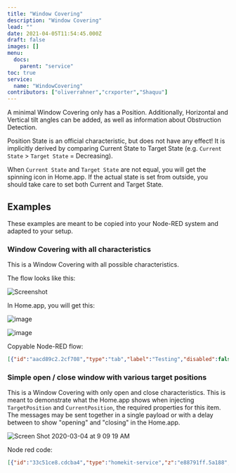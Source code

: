 ```yaml
---
title: "Window Covering"
description: "Window Covering"
lead: ""
date: 2021-04-05T11:54:45.000Z
draft: false
images: []
menu:
  docs:
    parent: "service"
toc: true
service:
  name: "WindowCovering"
contributors: ["oliverrahner","crxporter","Shaquu"]
---
```


A minimal Window Covering only has a Position.
Additionally, Horizontal and Vertical tilt angles can be added, as well as information about Obstruction Detection.

Position State is an official characteristic, but does not have any effect!
It is implicitly derived by comparing Current State to Target State (e.g. `Current State` > `Target State` = Decreasing).

When `Current State` and `Target State` are not equal, you will get the spinning icon in Home.app.
If the actual state is set from outside, you should take care to set both Current and Target State.

## Examples

These examples are meant to be copied into your Node-RED system and adapted to your setup.

### Window Covering with all characteristics

This is a Window Covering with all possible characteristics.

The flow looks like this:

![Screenshot](https://user-images.githubusercontent.com/2277681/54522658-0e7fd680-496e-11e9-9676-8d11836e9809.png)

In Home.app, you will get this:

![image](https://user-images.githubusercontent.com/2277681/54523802-a7175600-4970-11e9-8375-f8cff856b2fb.png)

![image](https://user-images.githubusercontent.com/2277681/54523536-0d4fa900-4970-11e9-9843-1f676613ad60.png)

Copyable Node-RED flow:

```json
[{"id":"aacd89c2.2cf708","type":"tab","label":"Testing","disabled":false,"info":""},{"id":"e39012d0.77447","type":"homekit-service","z":"aacd89c2.2cf708","bridge":"70be1f2a.34314","name":"Test Window Covering","serviceName":"WindowCovering","topic":"","manufacturer":"Default Manufacturer","model":"Default Model","serialNo":"Default Serial Number","characteristicProperties":"{\n    \"TargetPosition\": {\n        \"minStep\":20\n    },\n    \"TargetHorizontalTiltAngle\": true,\n    \"TargetVerticalTiltAngle\": true\n}","x":520,"y":300,"wires":[["cf5355d1.91afc8"]]},{"id":"8faeffe4.6ec61","type":"inject","z":"aacd89c2.2cf708","name":"CurrentPosition 100","topic":"","payload":"{\"CurrentPosition\":100}","payloadType":"json","repeat":"","crontab":"","once":false,"onceDelay":0.1,"x":250,"y":180,"wires":[["e39012d0.77447"]]},{"id":"cf5355d1.91afc8","type":"debug","z":"aacd89c2.2cf708","name":"homekit out","active":true,"tosidebar":true,"console":false,"tostatus":false,"complete":"true","x":750,"y":300,"wires":[]},{"id":"cbe11203.84b35","type":"inject","z":"aacd89c2.2cf708","name":"CurrentPosition 0","topic":"","payload":"{\"CurrentPosition\":0}","payloadType":"json","repeat":"","crontab":"","once":false,"onceDelay":0.1,"x":260,"y":220,"wires":[["e39012d0.77447"]]},{"id":"36b2737d.e528fc","type":"inject","z":"aacd89c2.2cf708","name":"TargetPosition 100","topic":"","payload":"{\"TargetPosition\":100}","payloadType":"json","repeat":"","crontab":"","once":false,"onceDelay":0.1,"x":250,"y":280,"wires":[["e39012d0.77447"]]},{"id":"b450a83e.45f568","type":"inject","z":"aacd89c2.2cf708","name":"TargetPosition 0","topic":"","payload":"{\"TargetPosition\":0}","payloadType":"json","repeat":"","crontab":"","once":false,"onceDelay":0.1,"x":260,"y":320,"wires":[["e39012d0.77447"]]},{"id":"c82bfcbd.1c4d3","type":"inject","z":"aacd89c2.2cf708","name":"ObstructionDetected true","topic":"","payload":"{\"ObstructionDetected\": true}","payloadType":"json","repeat":"","crontab":"","once":false,"onceDelay":0.1,"x":230,"y":380,"wires":[["e39012d0.77447"]]},{"id":"ebf74dcf.2a0bf","type":"inject","z":"aacd89c2.2cf708","name":"ObstructionDetected false","topic":"","payload":"{\"ObstructionDetected\": false}","payloadType":"json","repeat":"","crontab":"","once":false,"onceDelay":0.1,"x":230,"y":420,"wires":[["e39012d0.77447"]]},{"id":"46a23db5.7df9d4","type":"inject","z":"aacd89c2.2cf708","name":"CurrentHorizontalTiltAngle 90","topic":"","payload":"{\"CurrentHorizontalTiltAngle\":90}","payloadType":"json","repeat":"","crontab":"","once":false,"onceDelay":0.1,"x":540,"y":60,"wires":[["e39012d0.77447"]]},{"id":"c90cc4ef.a269a8","type":"inject","z":"aacd89c2.2cf708","name":"CurrentHorizontalTiltAngle 0","topic":"","payload":"{\"CurrentHorizontalTiltAngle\":0}","payloadType":"json","repeat":"","crontab":"","once":false,"onceDelay":0.1,"x":540,"y":100,"wires":[["e39012d0.77447"]]},{"id":"d2707cbb.eb138","type":"inject","z":"aacd89c2.2cf708","name":"TargetHorizontalTiltAngle 90","topic":"","payload":"{\"TargetHorizontalTiltAngle\":90}","payloadType":"json","repeat":"","crontab":"","once":false,"onceDelay":0.1,"x":540,"y":160,"wires":[["e39012d0.77447"]]},{"id":"60d7f4f7.f5aa5c","type":"inject","z":"aacd89c2.2cf708","name":"TargetHorizontalTiltAngle 0","topic":"","payload":"{\"TargetHorizontalTiltAngle\":0}","payloadType":"json","repeat":"","crontab":"","once":false,"onceDelay":0.1,"x":550,"y":200,"wires":[["e39012d0.77447"]]},{"id":"af9a7766.48f3b8","type":"inject","z":"aacd89c2.2cf708","name":"CurrentVerticalTiltAngle 90","topic":"","payload":"{\"CurrentVerticalTiltAngle\":90}","payloadType":"json","repeat":"","crontab":"","once":false,"onceDelay":0.1,"x":550,"y":380,"wires":[["e39012d0.77447"]]},{"id":"bdb9983f.fcbaa8","type":"inject","z":"aacd89c2.2cf708","name":"CurrentVerticalTiltAngle 0","topic":"","payload":"{\"CurrentVerticalTiltAngle\":0}","payloadType":"json","repeat":"","crontab":"","once":false,"onceDelay":0.1,"x":550,"y":420,"wires":[["e39012d0.77447"]]},{"id":"a441716d.20eca","type":"inject","z":"aacd89c2.2cf708","name":"TargetVerticalTiltAngle 90","topic":"","payload":"{\"TargetVerticalTiltAngle\":90}","payloadType":"json","repeat":"","crontab":"","once":false,"onceDelay":0.1,"x":550,"y":480,"wires":[["e39012d0.77447"]]},{"id":"9bf44704.7d50b8","type":"inject","z":"aacd89c2.2cf708","name":"TargetVerticalTiltAngle 0","topic":"","payload":"{\"TargetVerticalTiltAngle\":0}","payloadType":"json","repeat":"","crontab":"","once":false,"onceDelay":0.1,"x":560,"y":520,"wires":[["e39012d0.77447"]]},{"id":"70be1f2a.34314","type":"homekit-bridge","z":"","bridgeName":"2","pinCode":"111-11-111","port":"","allowInsecureRequest":false,"manufacturer":"Default Manufacturer","model":"Default Model","serialNo":"Default Serial Number"}]
```

### Simple open / close window with various target positions

This is a Window Covering with only open and close characteristics. This is meant to demonstrate what the Home.app shows when injecting `TargetPosition` and `CurrentPosition`, the required properties for this item. The messages may be sent together in a single payload or with a delay between to show "opening" and "closing" in the Home.app.

![Screen Shot 2020-03-04 at 9 09 19 AM](https://user-images.githubusercontent.com/38265886/75893006-d5977680-5df7-11ea-8835-669ab7ecf111.png)

Node red code:

```json
[{"id":"33c51ce8.cdcba4","type":"homekit-service","z":"e88791ff.5a188","isParent":true,"bridge":"6bd92034.8c2118","parentService":"","name":"Juhpesis","serviceName":"WindowCovering","topic":"","filter":false,"manufacturer":"Default Manufacturer","model":"Default Model","serialNo":"Default Serial Number","cameraConfigVideoProcessor":"ffmpeg","cameraConfigSource":"","cameraConfigStillImageSource":"","cameraConfigMaxStreams":2,"cameraConfigMaxWidth":1280,"cameraConfigMaxHeight":720,"cameraConfigMaxFPS":10,"cameraConfigMaxBitrate":300,"cameraConfigVideoCodec":"libx264","cameraConfigAudioCodec":"libfdk_aac","cameraConfigAudio":false,"cameraConfigPacketSize":1316,"cameraConfigVerticalFlip":false,"cameraConfigHorizontalFlip":false,"cameraConfigMapVideo":"0:0","cameraConfigMapAudio":"0:1","cameraConfigVideoFilter":"scale=1280:720","cameraConfigAdditionalCommandLine":"-tune zerolatency","cameraConfigDebug":false,"cameraConfigSnapshotOutput":"disabled","cameraConfigInterfaceName":"","characteristicProperties":"{}","x":500,"y":1340,"wires":[["61e24618.902f98"],[]]},{"id":"61e24618.902f98","type":"debug","z":"e88791ff.5a188","name":"TargetPosition from Home.app","active":true,"tosidebar":true,"console":false,"tostatus":false,"complete":"payload","targetType":"msg","x":750,"y":1340,"wires":[]},{"id":"23e75e7f.69bdd2","type":"inject","z":"e88791ff.5a188","name":"Both messages closed","topic":"","payload":"{\"TargetPosition\": 0,\"CurrentPosition\":0}","payloadType":"json","repeat":"","crontab":"","once":false,"onceDelay":0.1,"x":220,"y":1140,"wires":[["33c51ce8.cdcba4"]]},{"id":"91c368ed.a7f2b","type":"inject","z":"e88791ff.5a188","name":"","topic":"","payload":"{\"CurrentPosition\": 0}","payloadType":"json","repeat":"","crontab":"","once":false,"onceDelay":0.1,"x":160,"y":1280,"wires":[["33c51ce8.cdcba4"]]},{"id":"7965d800.81f26","type":"inject","z":"e88791ff.5a188","name":"","topic":"","payload":"{\"TargetPosition\": 45}","payloadType":"json","repeat":"","crontab":"","once":false,"onceDelay":0.1,"x":160,"y":1360,"wires":[["33c51ce8.cdcba4"]]},{"id":"7993b0da.24d22","type":"inject","z":"e88791ff.5a188","name":"","topic":"","payload":"{\"CurrentPosition\": 45}","payloadType":"json","repeat":"","crontab":"","once":false,"onceDelay":0.1,"x":160,"y":1400,"wires":[["33c51ce8.cdcba4"]]},{"id":"fedbd19a.615c68","type":"inject","z":"e88791ff.5a188","name":"","topic":"","payload":"{\"TargetPosition\": 75}","payloadType":"json","repeat":"","crontab":"","once":false,"onceDelay":0.1,"x":160,"y":1500,"wires":[["33c51ce8.cdcba4"]]},{"id":"f302ebc1.fa1438","type":"inject","z":"e88791ff.5a188","name":"","topic":"","payload":"{\"CurrentPosition\": 75}","payloadType":"json","repeat":"","crontab":"","once":false,"onceDelay":0.1,"x":160,"y":1540,"wires":[["33c51ce8.cdcba4"]]},{"id":"dfd8b214.4c7f18","type":"inject","z":"e88791ff.5a188","name":"","topic":"","payload":"{\"TargetPosition\": 100}","payloadType":"json","repeat":"","crontab":"","once":false,"onceDelay":0.1,"x":160,"y":1620,"wires":[["33c51ce8.cdcba4"]]},{"id":"4a6d7faf.204b9","type":"inject","z":"e88791ff.5a188","name":"{\"CurrentPosition\": 100}","topic":"","payload":"{\"CurrentPosition\": 100}","payloadType":"json","repeat":"","crontab":"","once":false,"onceDelay":0.1,"x":160,"y":1660,"wires":[["33c51ce8.cdcba4"]]},{"id":"b233be35.af7af","type":"inject","z":"e88791ff.5a188","name":"","topic":"","payload":"{\"TargetPosition\": 0}","payloadType":"json","repeat":"","crontab":"","once":false,"onceDelay":0.1,"x":150,"y":1240,"wires":[["33c51ce8.cdcba4"]]},{"id":"d385760e.e9b0a8","type":"inject","z":"e88791ff.5a188","name":"Both messages open","topic":"","payload":"{\"TargetPosition\": 100,\"CurrentPosition\":100}","payloadType":"json","repeat":"","crontab":"","once":false,"onceDelay":0.1,"x":260,"y":1740,"wires":[["33c51ce8.cdcba4"]]},{"id":"6bd92034.8c2118","type":"homekit-bridge","z":"","bridgeName":"zwave2mqtt","pinCode":"111-11-111","port":"","allowInsecureRequest":false,"manufacturer":"Default Manufacturer","model":"Default Model","serialNo":"Default Serial Number","customMdnsConfig":false,"mdnsMulticast":true,"mdnsInterface":"","mdnsPort":"","mdnsIp":"","mdnsTtl":"","mdnsLoopback":true,"mdnsReuseAddr":true,"allowMessagePassthrough":true}]
```
